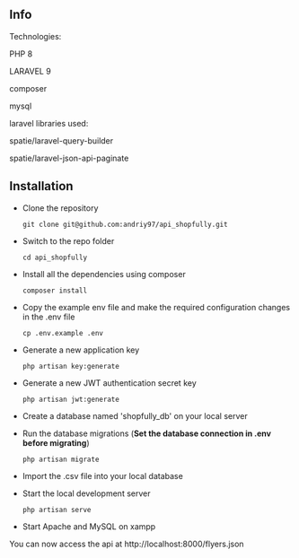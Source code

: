 ## Info
Technologies:

PHP 8 

LARAVEL 9

composer

mysql



laravel libraries used:

spatie/laravel-query-builder

spatie/laravel-json-api-paginate

## Installation 

- Clone the repository

      git clone git@github.com:andriy97/api_shopfully.git

- Switch to the repo folder

      cd api_shopfully

- Install all the dependencies using composer

      composer install

- Copy the example env file and make the required configuration changes in the .env file

      cp .env.example .env

- Generate a new application key

      php artisan key:generate

- Generate a new JWT authentication secret key

      php artisan jwt:generate
    
- Create a database named 'shopfully_db' on your local server 
   

- Run the database migrations (**Set the database connection in .env before migrating**)

      php artisan migrate
    
- Import the .csv file into your local database 
    

- Start the local development server

      php artisan serve

- Start Apache and MySQL on xampp

    
    
You can now access the api at http://localhost:8000/flyers.json
 

